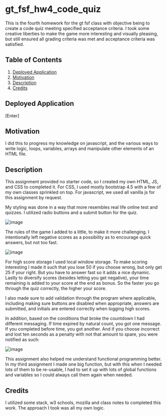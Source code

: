 # gt_fsf_hw4_code_quiz
This is the fourth homework for the gt fsf class with objective being to create a code quiz meeting specified acceptance criteria. I took some creative liberties to make the game more interesting and visually pleasing, but still ensured all grading criteria was met and acceptance criteria was satisfied. 

## Table of Contents

1.  [Deployed Application](#Deployed-Applicatoin)
2.  [Motivation](#Motivation)
3.  [Description](#Description)
4.  [Credits](#Credits)

## Deployed Application
[Enter]

## Motivation
I did this to progress my knowledge on javascript, and the various ways to write logic, loops, variables, arrays and manipulate other elements of an HTML file.

## Description
This assignment provided no starter code, so I created my own HTML, JS, and CSS to completed it. For CSS, I used mostly bootstrap 4.5 with a few of my own classes sprinkled on top. For javascript, we used all vanilla js for this assignment by request. 

My styling was done in a way that more resembles real life online test and quizzes. I utilized radio buttons and a submit button for the quiz. 

![image](https://user-images.githubusercontent.com/72420733/104333679-87dfa600-54bf-11eb-8ed2-92a137733a78.png)

The rules of the game I added to a little, to make it more challenging. I intentionally left negative scores as a possibility as to encourage quick answers, but not too fast.

![image](https://user-images.githubusercontent.com/72420733/104333793-a180ed80-54bf-11eb-845b-9d42ea7eff22.png)


For high score storage I used local window storage. To make scoring interesting I made it such that you lose 50 if you choose wrong, but only get 25 if your right. But you have to answer fast so it adds a nice dynamic. Lastly to diversify scores (besides letting you get negative), your time remaining is added to your score at the end as bonus. So the faster you go through the quiz correctly, the higher your score. 

I also made sure to add validation through the program where applicable, including making sure buttons are disabled when appropriate, answers are submitted, and initials are entered correctly when logging high scores. 

In addition, based on the conditions that broke the countdown I had different messaging. If time expired by natural count, you got one message. If you completed before time, you got another. And if you choose incorrect and lost ten seconds as a penalty with not that amount to spare, you were notified as such:

![image](https://user-images.githubusercontent.com/72420733/104334336-34218c80-54c0-11eb-8536-4d94c0310e05.png)

This assignment also helped me understand functional programming better. In my third assignment I made one big function, but with this when I needed lots of them to be re-usable, I had to set it up with lots of global functions and variables so I could always call them again when needed. 


## Credits
I utilized some stack, w3 schools, mozilla and class notes to completed this work. The approach I took was all my own logic. 
